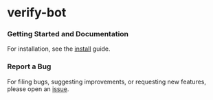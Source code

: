 # verify-bot

### Getting Started and Documentation

For installation, see the [install](https://github.com/Fionn88/verify-bot/blob/main/docs/install.md) guide.

### Report a Bug

For filing bugs, suggesting improvements, or requesting new features, please open an [issue](https://github.com/Fionn88/verify-bot/issues).